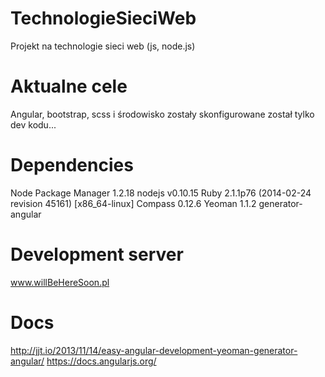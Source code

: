 TechnologieSieciWeb
===================

Projekt na technologie sieci web (js, node.js)

Aktualne cele
===
Angular, bootstrap, scss i środowisko zostały skonfigurowane został tylko dev kodu...

Dependencies
===
Node Package Manager 1.2.18
nodejs v0.10.15
Ruby  2.1.1p76 (2014-02-24 revision 45161) [x86_64-linux]
Compass 0.12.6
Yeoman 1.1.2
generator-angular

Development server
===
www.willBeHereSoon.pl

Docs
===
http://jjt.io/2013/11/14/easy-angular-development-yeoman-generator-angular/
https://docs.angularjs.org/

